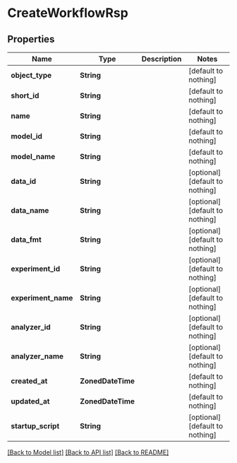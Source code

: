 # CreateWorkflowRsp


## Properties
Name | Type | Description | Notes
------------ | ------------- | ------------- | -------------
**object_type** | **String** |  | [default to nothing]
**short_id** | **String** |  | [default to nothing]
**name** | **String** |  | [default to nothing]
**model_id** | **String** |  | [default to nothing]
**model_name** | **String** |  | [default to nothing]
**data_id** | **String** |  | [optional] [default to nothing]
**data_name** | **String** |  | [optional] [default to nothing]
**data_fmt** | **String** |  | [optional] [default to nothing]
**experiment_id** | **String** |  | [optional] [default to nothing]
**experiment_name** | **String** |  | [optional] [default to nothing]
**analyzer_id** | **String** |  | [optional] [default to nothing]
**analyzer_name** | **String** |  | [optional] [default to nothing]
**created_at** | **ZonedDateTime** |  | [default to nothing]
**updated_at** | **ZonedDateTime** |  | [default to nothing]
**startup_script** | **String** |  | [optional] [default to nothing]


[[Back to Model list]](../README.md#models) [[Back to API list]](../README.md#api-endpoints) [[Back to README]](../README.md)


